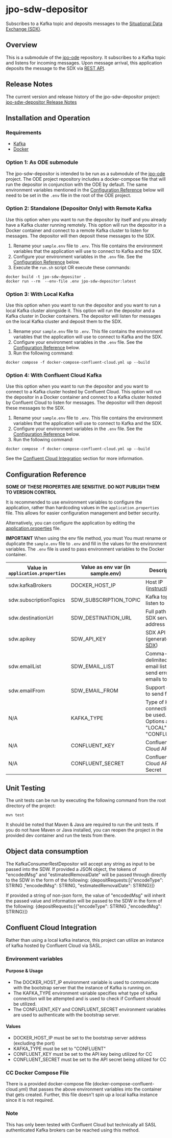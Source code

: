 # jpo-sdw-depositor

Subscribes to a Kafka topic and deposits messages to the [Situational Data Exchange (SDX)](https://sdx.trihydro.com/).

## Overview

This is a submodule of the [jpo-ode](https://github.com/usdot-jpo-ode/jpo-ode) repository. It subscribes to a Kafka topic and listens for incoming messages. Upon message arrival, this application deposits the message to the SDX via [REST API](https://sdx-service.trihydro.com/index.html).

## Release Notes
The current version and release history of the jpo-sdw-depositor project: [jpo-sdw-depositor Release Notes](<docs/Release_notes.md>)

## Installation and Operation

### Requirements

- [Kafka](https://kafka.apache.org/)
- [Docker](https://www.docker.com/)

### Option 1: As ODE submodule
The jpo-sdw-depositor is intended to be run as a submodule of the [jpo-ode](https://github.com/usdot-jpo-ode/jpo-ode) project. The ODE project repository includes a docker-compose file that will run the depositor in conjunction with the ODE by default. The same environment variables mentioned in the [Configuration Reference](#configuration-reference) below will need to be set in the `.env` file in the root of the ODE project.

### Option 2: Standalone (Depositor Only) with Remote Kafka

Use this option when you want to run the depositor by itself and you already have a Kafka cluster running remotely. This option will run the depositor in a Docker container and connect to a remote Kafka cluster to listen for messages. The depositor will then deposit these messages to the SDX.

1. Rename your `sample.env` file to `.env`. This file contains the environment variables that the application will use to connect to Kafka and the SDX.
1. Configure your environment variables in the `.env` file. See the [Configuration Reference](#configuration-reference) below.
1. Execute the `run.sh` script OR execute these commands:

```
docker build -t jpo-sdw-depositor .
docker run --rm  --env-file .env jpo-sdw-depositor:latest
```

### Option 3: With Local Kafka
Use this option when you want to run the depositor and you want to run a local Kafka cluster alongside it. This option will run the depositor and a Kafka cluster in Docker containers. The depositor will listen for messages on the local Kafka cluster and deposit them to the SDX.

1. Rename your `sample.env` file to `.env`. This file contains the environment variables that the application will use to connect to Kafka and the SDX.
1. Configure your environment variables in the `.env` file. See the [Configuration Reference](#configuration-reference) below.
1. Run the following command:

```
docker compose -f docker-compose-confluent-cloud.yml up --build
```

### Option 4: With Confluent Cloud Kafka
Use this option when you want to run the depositor and you want to connect to a Kafka cluster hosted by Confluent Cloud. This option will run the depositor in a Docker container and connect to a Kafka cluster hosted by Confluent Cloud to listen for messages. The depositor will then deposit these messages to the SDX.

1. Rename your `sample.env` file to `.env`. This file contains the environment variables that the application will use to connect to Kafka and the SDX.
1. Configure your environment variables in the `.env` file. See the [Configuration Reference](#configuration-reference) below.
1. Run the following command:

```
docker compose -f docker-compose-confluent-cloud.yml up --build
```

See the [Confluent Cloud Integration](#confluent-cloud-integration) section for more information.

## Configuration Reference

**SOME OF THESE PROPERTIES ARE SENSITIVE. DO NOT PUBLISH THEM TO VERSION CONTROL**

It is recommended to use environment variables to configure the application, rather than hardcoding values in the `application.properties` file. This allows for easier configuration management and better security.

Alternatively, you can configure the application by editing the [application.properties](src\main\resources\application.properties) file.

**IMPORTANT** When using the env file method, you must You must rename or duplicate the `sample.env` file to `.env` and fill in the values for the environment variables. The `.env` file is used to pass environment variables to the Docker container.


| Value in `application.properties` | Value as env var (in sample.env) | Description                                           | Example Value               |
|-----------------------------------|----------------------------------|-------------------------------------------------------|-----------------------------|
| sdw.kafkaBrokers                | DOCKER_HOST_IP              | Host IP ([instructions](https://github.com/usdot-jpo-ode/jpo-ode/wiki/Docker-management#obtaining-docker_host_ip))                   | 10.1.2.3                   || sdw.groupId                       | SDW_GROUP_ID                     | The Kafka group id to be used for message consumption | usdot.jpo.sdw               |            |
| sdw.subscriptionTopics             | SDW_SUBSCRIPTION_TOPIC           | Kafka topic to listen to                              | topic.J2735TimBroadcastJson |
| sdw.destinationUrl                | SDW_DESTINATION_URL              | Full path of the SDX server address                   | 127.0.0.1                   |
| sdw.apikey                | SDW_API_KEY       | SDX API Key (generated by [SDX](https://sdx.trihydro.com))        | (n/a)
| sdw.emailList             | SDW_EMAIL_LIST    | Comma-delimited email list to send error emails to                                    | error@email.com,test@test.com  
| sdw.emailFrom             | SDW_EMAIL_FROM    | Support email to send from                                                            | error@email.com
N/A | KAFKA_TYPE | Type of Kafka connection to be used. Options are "LOCAL" or "CONFLUENT" | LOCAL
N/A | CONFLUENT_KEY | Confluent Cloud API Key | (n/a)
N/A | CONFLUENT_SECRET | Confluent Cloud API Secret | (n/a)

## Unit Testing
The unit tests can be run by executing the following command from the root directory of the project:
```
mvn test
```

It should be noted that Maven & Java are required to run the unit tests. If you do not have Maven or Java installed, you can reopen the project in the provided dev container and run the tests from there.

## Object data consumption
The KafkaConsumerRestDepositor will accept any string as input to be passed into the SDW. If provided a JSON object, the tokens of "encodedMsg" and "estimatedRemovalDate" will be passed through directly to the SDW in the form of the following:
{depositRequests:[{"encodeType": STRING ,"encodedMsg": STRING, "estimatedRemovalDate": STRING}]}

If provided a string of non-json form, the value of "encodedMsg" will inherit the passed value and information will be passed to the SDW in the form of the following:
{depositRequests:[{"encodeType": STRING ,"encodedMsg": STRING}]}

## Confluent Cloud Integration
Rather than using a local kafka instance, this project can utilize an instance of kafka hosted by Confluent Cloud via SASL.

### Environment variables
#### Purpose & Usage
- The DOCKER_HOST_IP environment variable is used to communicate with the bootstrap server that the instance of Kafka is running on.
- The KAFKA_TYPE environment variable specifies what type of kafka connection will be attempted and is used to check if Confluent should be utilized.
- The CONFLUENT_KEY and CONFLUENT_SECRET environment variables are used to authenticate with the bootstrap server.

#### Values
- DOCKER_HOST_IP must be set to the bootstrap server address (excluding the port)
- KAFKA_TYPE must be set to "CONFLUENT"
- CONFLUENT_KEY must be set to the API key being utilized for CC
- CONFLUENT_SECRET must be set to the API secret being utilized for CC

### CC Docker Compose File
There is a provided docker-compose file (docker-compose-confluent-cloud.yml) that passes the above environment variables into the container that gets created. Further, this file doesn't spin up a local kafka instance since it is not required.

### Note
This has only been tested with Confluent Cloud but technically all SASL authenticated Kafka brokers can be reached using this method.